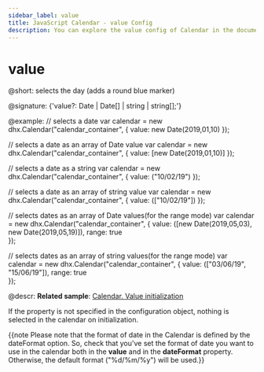 ```yaml
---
sidebar_label: value
title: JavaScript Calendar - value Config 
description: You can explore the value config of Calendar in the documentation of the DHTMLX JavaScript UI library. Browse developer guides and API reference, try out code examples and live demos, and download a free 30-day evaluation version of DHTMLX Suite 7.
---
```


# value

@short: selects the day (adds a round blue marker)

@signature: {'value?: Date | Date[] | string | string[];'}

@example:
// selects a date
var calendar = new dhx.Calendar("calendar_container", {
    value: new Date(2019,01,10)
});

// selects a date as an array of Date value
var calendar = new dhx.Calendar("calendar_container", {
    value: [new Date(2019,01,10)]
});

// selects a date as a string
var calendar = new dhx.Calendar("calendar_container", {
    value: ("10/02/19")
});

// selects a date as an array of string value
var calendar = new dhx.Calendar("calendar_container", {
    value: (["10/02/19"])
});

// selects dates as an array of Date values(for the range mode)
var calendar = new dhx.Calendar("calendar_container", {
    value: ([new Date(2019,05,03), new Date(2019,05,19)]),
    range: true  
});

// selects dates as an array of string values(for the range mode)
var calendar = new dhx.Calendar("calendar_container", {
    value: (["03/06/19", "15/06/19"]),
    range: true  
});


@descr:
**Related sample**: [Calendar. Value initialization](https://snippet.dhtmlx.com/epjjww3l)

If the property is not specified in the configuration object, nothing is selected in the calendar on initialization.

{{note Please note that the format of date in the Calendar is defined by the dateFormat option. So, check that you've set the format of date you want to use in the calendar both in the **value** and in the **dateFormat** property. Otherwise, the default format ("%d/%m/%y") will be used.}}

[comment]: # (@related: calendar/how_to_start.md#selectinitialdateoptional calendar/configuring.md#initiallyselecteddate)

[comment]: # (@relatedapi: calendar/api/calendar_dateformat_config.md calendar/api/calendar_getvalue_method.md calendar/api/calendar_range_config.md)
